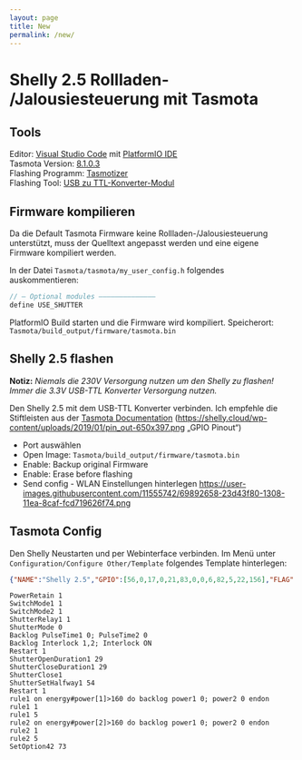 ```yaml
---
layout: page
title: New
permalink: /new/
---
```


# Shelly 2.5 Rollladen- /Jalousiesteuerung mit Tasmota
## Tools
Editor: [Visual Studio Code](https://code.visualstudio.com/download) mit [PlatformIO IDE](https://marketplace.visualstudio.com/items?itemName=platformio.platformio-ide)  
Tasmota Version: [8.1.0.3](https://github.com/arendst/Tasmota/tree/master)  
Flashing Programm: [Tasmotizer](https://github.com/tasmota/tasmotizer)  
Flashing Tool: [USB zu TTL-Konverter-Modul](https://www.amazon.de/USB-TTL-Konverter-Modul-mit-eingebautem-CP2102/dp/B00AFRXKFU/ref=sr_1_3?__mk_de_DE=%C3%85M%C3%85%C5%BD%C3%95%C3%91&keywords=USB+zu+TTL-Konverter-Modul+mit+eingebautem+in+CP2102&qid=1578948764&s=computers&sr=1-3) 

## Firmware kompilieren
Da die Default Tasmota Firmware keine Rollladen-/Jalousiesteuerung unterstützt, muss der Quelltext angepasst werden und eine eigene Firmware kompiliert werden. 

In der Datei `Tasmota/tasmota/my_user_config.h` folgendes auskommentieren:
```cpp
// — Optional modules ——————————————
define USE_SHUTTER
```

PlatformIO Build starten und die Firmware wird kompiliert.
Speicherort: `Tasmota/build_output/firmware/tasmota.bin`

## Shelly 2.5 flashen
**Notiz:**	_Niemals die 230V Versorgung nutzen um den Shelly zu flashen! 	Immer die 3.3V USB-TTL Konverter Versorgung nutzen._

Den Shelly 2.5 mit dem USB-TTL Konverter verbinden.
Ich empfehle die Stiftleisten aus der [Tasmota Documentation](https://tasmota.github.io/docs/#/devices/Shelly-2.5)
(https://shelly.cloud/wp-content/uploads/2019/01/pin_out-650x397.png „GPIO Pinout“)

* Port auswählen
* Open Image:  `Tasmota/build_output/firmware/tasmota.bin`
* Enable: Backup original Firmware
* Enable: Erase before flashing
* Send config - WLAN Einstellungen hinterlegen
https://user-images.githubusercontent.com/11555742/69892658-23d43f80-1308-11ea-8caf-fcd719626f74.png

## Tasmota Config
Den Shelly Neustarten und per Webinterface verbinden.
Im Menü unter `Configuration/Configure Other/Template` folgendes Template hinterlegen:
```json
{"NAME":"Shelly 2.5","GPIO":[56,0,17,0,21,83,0,0,6,82,5,22,156],"FLAG":2,"BASE":18}
```

```
PowerRetain 1
SwitchMode1 1
SwitchMode2 1
ShutterRelay1 1
ShutterMode 0
Backlog PulseTime1 0; PulseTime2 0
Backlog Interlock 1,2; Interlock ON
Restart 1
ShutterOpenDuration1 29
ShutterCloseDuration1 29
ShutterClose1
ShutterSetHalfway1 54
Restart 1
rule1 on energy#power[1]>160 do backlog power1 0; power2 0 endon
rule1 1
rule1 5
rule2 on energy#power[2]>160 do backlog power1 0; power2 0 endon
rule2 1
rule2 5
SetOption42 73
```
